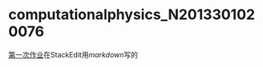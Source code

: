 # computationalphysics_N2013301020076
[第一次作业](https://stackedit.io/editor#fnref:a)在StackEdit用*markdown*写的
